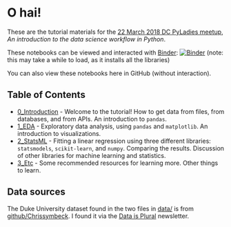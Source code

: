 # O hai!

These are the tutorial materials for the [22 March 2018 DC PyLadies meetup](https://www.meetup.com/dc-pyladies/events/248439830/), _An introduction to the data science workflow in Python_.

These notebooks can be viewed and interacted with [Binder](https://mybinder.org/):  [![Binder](https://mybinder.org/badge.svg)](https://mybinder.org/v2/gh/angelaambroz/2018_03_pyladies/master?filepath=0_Introduction.ipynb) (note: this may take a while to load, as it installs all the libraries)

You can also view these notebooks here in GitHub (without interaction).

## Table of Contents

- [0_Introduction](0_Introduction.ipynb) - Welcome to the tutorial! How to get data from files, from databases, and from APIs. An introduction to `pandas`.
- [1_EDA](1_EDA.ipynb) - Exploratory data analysis, using `pandas` and `matplotlib`. An introduction to visualizations.
- [2_StatsML](2_StatsML.ipynb) - Fitting a linear regression using three different libraries: `statsmodels`, `scikit-learn`, and `numpy`. Comparing the results. Discussion of other libraries for machine learning and statistics.
- [3_Etc](3_Etc.ipynb) - Some recommended resources for learning more. Other things to learn.

## Data sources

The Duke University dataset found in the two files in [data/](data/) is from [github/Chrissymbeck](https://github.com/Chrissymbeck/Greek-Life-Demographics). I found it via the [Data is Plural](https://tinyletter.com/data-is-plural) newsletter.
